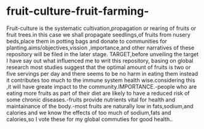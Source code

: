 # fruit-culture-fruit-farming-
Fruit-culture is the systematic cultivation,propagation or rearing of fruits or fruit trees.in this case we shall propagate seedlings,of fruits from nusery beds,place them in potting bags and donate to communities for planting.aims/objectives,vission ,importance,and other narratives of these repository will be filed in the later stage.
TARGET,before unveiling the target I have say out what influenced me to writ this repository, basing on global research most studies suggest that the optimal amount of fruits is two or five servings per day and there seems to be no harm in eating them instead it contributes too much to the immune system health wise.considering this ,it will have greate impact to the community.IMPORTANCE.-people who are eating more fruits as part of their diet are likely to have a reduced risk of some chronic diseases.-fruits provide nutrients vital for health and maintainance of the body.-most fruits are naturally low in fats,sodium,and calories and we know the effects of too much of sodium,fats and calories,so I vote these for my global commuties for good health..
